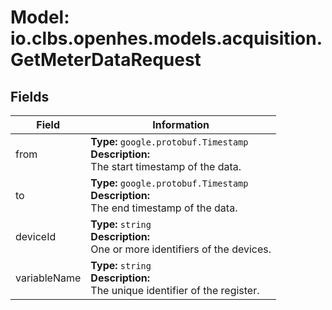 # Model: io.clbs.openhes.models.acquisition.GetMeterDataRequest

## Fields

| Field | Information |
| --- | --- |
| from | <b>Type:</b> `google.protobuf.Timestamp`<br><b>Description:</b><br>The start timestamp of the data. |
| to | <b>Type:</b> `google.protobuf.Timestamp`<br><b>Description:</b><br>The end timestamp of the data. |
| deviceId | <b>Type:</b> `string`<br><b>Description:</b><br>One or more identifiers of the devices. |
| variableName | <b>Type:</b> `string`<br><b>Description:</b><br>The unique identifier of the register. |

